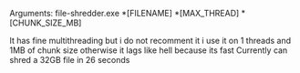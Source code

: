 Arguments:
  file-shredder.exe *[FILENAME] *[MAX_THREAD] *[CHUNK_SIZE_MB]

It has fine multithreading but i do not recomment it i use it on 1 threads and 1MB of chunk size otherwise it lags like hell because its fast
Currently can shred a 32GB file in 26 seconds
